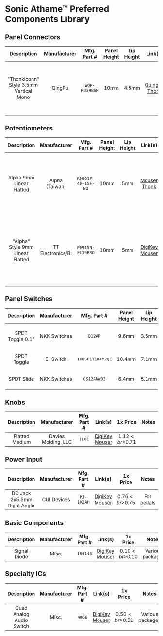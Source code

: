 # Sonic Athame™ Preferred Components Library

## Panel Connectors
| Description | Manufacturer | Mfg. Part # | Panel Height | Lip Height | Link(s) | 1x Price | Notes |
| :---------: | :----------: | :---------: | :----------: | :--------: | :-----: | :------: | :---: |
| "Thonkiconn" Style 3.5mm Vertical Mono | QingPu | `WQP-PJ398SM` | 10mm | 4.5mm | [QuingPu](http://www.qingpu-electronics.com/en/products/WQP-PJ398SM-362.html)<br>[Thonk](https://www.thonk.co.uk/shop/3-5mm-jacks/) | $0.15<br>$0.52 | Other part numbers: `WQP-WQP518MA`, `PJ398SM`<br>No MOQ for QingPu |

## Potentiometers
| Description | Manufacturer | Mfg. Part # | Panel Height | Lip Height | Link(s) | 1x Price | Notes |
| :---------: | :----------: | :---------: | :----------: | :--------: | :-----: | :------: | :---: |
| Alpha 9mm Linear Flatted | Alpha (Taiwan)  | `RD901F-40-15F-BΩ` | 10mm | 5mm | [Mouser](https://mou.sr/3grnudD)<br>[Thonk](https://www.thonk.co.uk/shop/alpha-9mm-pots-dshaft/) | $4.41<br>$1.85 | Anti-rotation tab (removed on Thonk version)<br>Values for Ω: 10K, 100K |
| "Alpha" Style 9mm Linear Flatted | TT Electronics/BI | `P0915N-FC15BRΩ` | 10mm | 5mm | [DigiKey](https://www.digikey.com/short/zbdp2f)<br>[Mouser](https://mou.sr/3jWTyrG) | $1.36<br>$1.20 | Anti-rotation tab<br>Replaces Alpha `RD901F-40-15F-BΩ`<br>Values for Ω: 10K, 100K |

## Panel Switches
| Description | Manufacturer | Mfg. Part # | Panel Height | Lip Height | Link(s) | 1x Price | Notes |
| :---------: | :----------: | :---------: | :----------: | :--------: | :-----: | :------: | :---: |
| SPDT Toggle 0.1" | NKK Switches | `B12AP` | 9.6mm | 3.5mm | [DigiKey](https://www.digikey.com/short/z58hc0)<br>[Mouser](https://www.mouser.com/ProductDetail/NKK-Switches/B12AP?qs=ANFmI0Q3%2FCGXvpxz3x%2FfEw%3D%3D#.XyL2ISB3T3k.link) | $3.55<br>$3.35 | Anti-rotation tab<br>Only for prototyping |
| SPDT Toggle | E-Switch | `100SP1T1B4M2QE` | 10.4mm | 7.1mm | [DigiKey](https://www.digikey.com/short/zbvbz2)<br>[Mouser](https://www.mouser.com/ProductDetail/E-Switch/100SP1T1B4M2QE?qs=YXf4ACKMM4xJ0mJK%2FyIa1g%3D%3D#.XyL2XOD1nMk.link) | $1.99<br>$2.02 | Not breadboard compatible |
| SPDT Slide | NKK Switches | `CS12ANW03` | 6.4mm | 5.1mm | [DigiKey](https://www.digikey.com/short/zbvtvq)<br>[Mouser](https://www.mouser.com/ProductDetail/NKK-Switches/CS12ANW03?qs=4P1McwaGddbVHu%252BBZT0egw%3D%3D#.XyL2_U-TmQU.link) | $2.25<br>$1.80 | Not breadboard compatible |

## Knobs
| Description | Manufacturer | Mfg. Part # | Link(s) | 1x Price | Notes |
| :---------: | :----------: | :---------: | :-----: | :------: | :---: |
| Flatted Medium | Davies Molding, LLC | `1101` | [DigiKey](https://www.digikey.com/short/zbv9mm)<br>[Mouser](https://www.mouser.com/ProductDetail/Davies-Molding/1101?qs=byeeYqUIh0PVJzrDf6EcyQ%3D%3D#.XyL1Jf3w6ZM.link) | $1.12<br>$0.71 |  |

## Power Input
| Description | Manufacturer | Mfg. Part # | Link(s) | 1x Price | Notes |
| :---------: | :----------: | :---------: | :-----: | :------: | :---: |
| DC Jack 2x5.5mm Right Angle | CUI Devices | `PJ-102AH` | [DigiKey](https://www.digikey.com/short/zbdj1r)<br>[Mouser](https://www.mouser.com/ProductDetail/CUI-Devices/PJ-102AH?qs=WyjlAZoYn50Yq4CrVLCXLw%3D%3D#.XyL3205VTro.link) | $0.76<br>$0.75 | For pedals |

## Basic Components
| Description | Manufacturer | Mfg. Part # | Link(s) | 1x Price | Notes |
| :---------: | :----------: | :---------: | :-----: | :------: | :---: |
| Signal Diode | Misc. | `1N4148` | [DigiKey](https://www.digikey.com/short/zbdp78)<br>[Mouser](https://www.mouser.com/ProductDetail/ON-Semiconductor-Fairchild/1N4148TR?qs=i4Fj9T%2FoRm%252BOzV8sfXrhvQ%3D%3D#.XyL3Vj1SOb8.link) | $0.10<br>$0.10 | Various packages |

## Specialty ICs
| Description | Manufacturer | Mfg. Part # | Link(s) | 1x Price | Notes |
| :---------: | :----------: | :---------: | :-----: | :------: | :---: |
| Quad Analog Audio Switch | Misc. | `4066` | [DigiKey](https://www.digikey.com/short/zbdp39)<br>[Mouser](https://www.mouser.com/ProductDetail/Texas-Instruments/SN74HC4066N?qs=YhsVCygOPE1gsJI4%2FXFoTg%3D%3D#.XyL3nkkfVVc.link) | $0.50<br>$0.51 | Various packages |
